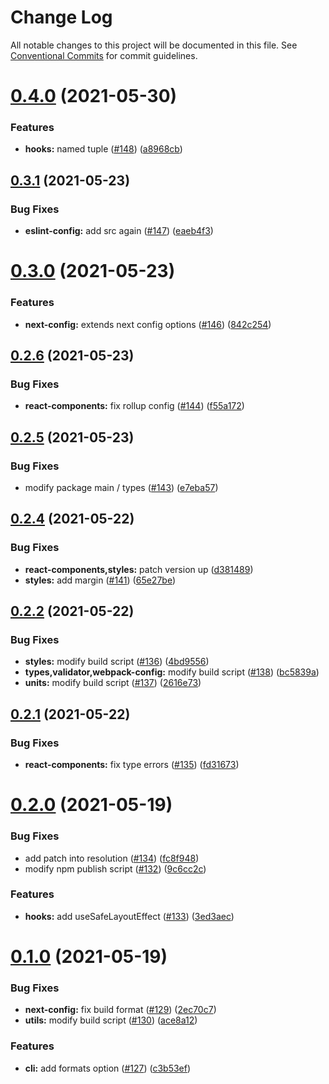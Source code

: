 # Change Log

All notable changes to this project will be documented in this file.
See [Conventional Commits](https://conventionalcommits.org) for commit guidelines.

# [0.4.0](https://github.com/stillmine/packages/compare/v0.3.1...v0.4.0) (2021-05-30)


### Features

* **hooks:** named tuple ([#148](https://github.com/stillmine/packages/issues/148)) ([a8968cb](https://github.com/stillmine/packages/commit/a8968cbbbf821c0a637c8cf6cc78f6ae30200337))





## [0.3.1](https://github.com/stillmine/packages/compare/v0.3.0...v0.3.1) (2021-05-23)


### Bug Fixes

* **eslint-config:** add src again ([#147](https://github.com/stillmine/packages/issues/147)) ([eaeb4f3](https://github.com/stillmine/packages/commit/eaeb4f34afbe64dc8a0df2b78577881a0f245648))





# [0.3.0](https://github.com/stillmine/packages/compare/v0.2.6...v0.3.0) (2021-05-23)


### Features

* **next-config:** extends next config options ([#146](https://github.com/stillmine/packages/issues/146)) ([842c254](https://github.com/stillmine/packages/commit/842c254f0bb0a0f5c23e32cf2915055e7944405d))





## [0.2.6](https://github.com/stillmine/packages/compare/v0.2.5...v0.2.6) (2021-05-23)


### Bug Fixes

* **react-components:** fix rollup config ([#144](https://github.com/stillmine/packages/issues/144)) ([f55a172](https://github.com/stillmine/packages/commit/f55a172212a816c58294506c05d3a476f5bd2be9))





## [0.2.5](https://github.com/stillmine/packages/compare/v0.2.4...v0.2.5) (2021-05-23)


### Bug Fixes

* modify package main / types ([#143](https://github.com/stillmine/packages/issues/143)) ([e7eba57](https://github.com/stillmine/packages/commit/e7eba5714d812425611a15b8f364d57c203ce5d8))





## [0.2.4](https://github.com/stillmine/packages/compare/v0.2.2...v0.2.4) (2021-05-22)


### Bug Fixes

* **react-components,styles:** patch version up ([d381489](https://github.com/stillmine/packages/commit/d38148927e42389c8634aa1f31150cf2cd2d121c))
* **styles:** add margin ([#141](https://github.com/stillmine/packages/issues/141)) ([65e27be](https://github.com/stillmine/packages/commit/65e27be1954f05f29fd62360e7e2ae4c4023c1c3))





## [0.2.2](https://github.com/stillmine/packages/compare/v0.2.1...v0.2.2) (2021-05-22)


### Bug Fixes

* **styles:** modify build script ([#136](https://github.com/stillmine/packages/issues/136)) ([4bd9556](https://github.com/stillmine/packages/commit/4bd9556f7d3f42eb7c5443a69a2435f0f5a55cfd))
* **types,validator,webpack-config:** modify build script ([#138](https://github.com/stillmine/packages/issues/138)) ([bc5839a](https://github.com/stillmine/packages/commit/bc5839a6bb67ff427244358e8ac10a8ec105ce64))
* **units:** modify build script ([#137](https://github.com/stillmine/packages/issues/137)) ([2616e73](https://github.com/stillmine/packages/commit/2616e73675ea073c2e1641c41936a7a2083cb133))





## [0.2.1](https://github.com/stillmine/packages/compare/v0.2.0...v0.2.1) (2021-05-22)


### Bug Fixes

* **react-components:** fix type errors ([#135](https://github.com/stillmine/packages/issues/135)) ([fd31673](https://github.com/stillmine/packages/commit/fd31673bba55a5127343911595d92368a307ca20))





# [0.2.0](https://github.com/stillmine/packages/compare/v0.1.0...v0.2.0) (2021-05-19)


### Bug Fixes

* add patch into resolution ([#134](https://github.com/stillmine/packages/issues/134)) ([fc8f948](https://github.com/stillmine/packages/commit/fc8f94805bce82df5fa26534890b596eb6ca27db))
* modify npm publish script ([#132](https://github.com/stillmine/packages/issues/132)) ([9c6cc2c](https://github.com/stillmine/packages/commit/9c6cc2c89d9ac8cb161ac5c5692068b7b6689719))


### Features

* **hooks:** add useSafeLayoutEffect ([#133](https://github.com/stillmine/packages/issues/133)) ([3ed3aec](https://github.com/stillmine/packages/commit/3ed3aeca144c3013b72b98e8e23ab9b0769e644c))





# [0.1.0](https://github.com/stillmine/packages/compare/v0.0.2...v0.1.0) (2021-05-19)


### Bug Fixes

* **next-config:** fix build format ([#129](https://github.com/stillmine/packages/issues/129)) ([2ec70c7](https://github.com/stillmine/packages/commit/2ec70c770b68b2f8bc1804daddb5282f122158ed))
* **utils:** modify build script ([#130](https://github.com/stillmine/packages/issues/130)) ([ace8a12](https://github.com/stillmine/packages/commit/ace8a12542153c53fa3057867d8a0fd0697f8736))


### Features

* **cli:** add formats option ([#127](https://github.com/stillmine/packages/issues/127)) ([c3b53ef](https://github.com/stillmine/packages/commit/c3b53ef0b1c3cb4259c348f9d078ac5004ef2e0e))
